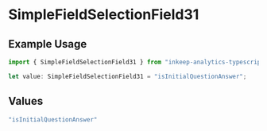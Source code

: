# SimpleFieldSelectionField31

## Example Usage

```typescript
import { SimpleFieldSelectionField31 } from "inkeep-analytics-typescript/models/components";

let value: SimpleFieldSelectionField31 = "isInitialQuestionAnswer";
```

## Values

```typescript
"isInitialQuestionAnswer"
```